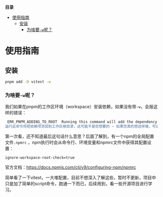 <!-- START doctoc generated TOC please keep comment here to allow auto update -->
<!-- DON'T EDIT THIS SECTION, INSTEAD RE-RUN doctoc TO UPDATE -->
**目录**

- [使用指南](#%E4%BD%BF%E7%94%A8%E6%8C%87%E5%8D%97)
  - [安装](#%E5%AE%89%E8%A3%85)
    - [为啥要`-w`呢？](#%E4%B8%BA%E5%95%A5%E8%A6%81-w%E5%91%A2)

<!-- END doctoc generated TOC please keep comment here to allow auto update -->

# 使用指南

## 安装

```bash
pnpm add -D vitest -w 
```

### 为啥要`-w`呢？

我们如果在pnpm的工作区环境（workspace）安装依赖，如果没有带`-w`，会报这样的错误：

```bash
 ERR_PNPM_ADDING_TO_ROOT  Running this command will add the dependency to the workspace root, which might not be what you want - if you really meant it, make it explicit by running this command again with the -w flag (or --workspace-root). If you don't want to see this warning anymore, you may set the ignore-workspace-root-check setting to true.
运行此命令将把依赖项添加到工作区根目录，这可能不是您想要的 — 如果您真的想这样做，可以使用-w标志(或——workspace-root)再次运行此命令，使其显式化。如果您不想再看到这个警告，可以将ignore-workspace-root-check设置为true。
```

第一次看，还不知道最后这句话什么意思？后面了解到，有一个npm的全局配置文件`.npmrc` ，npm执行时会从命令行、环境变量和npmrc文件中获得其配置设置：

```text
ignore-workspace-root-check=true
```

官方文档：https://docs.npmjs.com/cli/v9/configuring-npm/npmrc



简单看了一下vitest，一大堆配置，目前不想深入了解这些，暂时不更新，项目中只是加了简单的script命令，跑通一下而已，后续用到，看一些开源项目进行学习。




